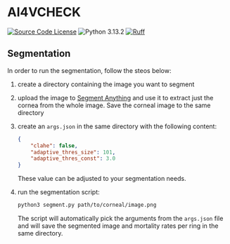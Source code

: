 # AI4VCHECK

[![Source Code License](https://img.shields.io/badge/license-GPL-blueviolet)](https://github.com/FilippoAiraldi/AI4VCHECK/blob/master/LICENSE)
![Python 3.13.2](https://img.shields.io/badge/python-3.13.2-green.svg)
[![Ruff](https://img.shields.io/endpoint?url=https://raw.githubusercontent.com/astral-sh/ruff/main/assets/badge/v2.json)](https://docs.astral.sh/ruff/)

## Segmentation

In order to run the segmentation, follow the steos below:

1. create a directory containing the image you want to segment
1. upload the image to [Segment Anything](https://segment-anything.com/demo#) and use it to extract just the cornea from the whole image. Save the corneal image to the same directory
1. create an `args.json` in the same directory with the following content:

    ```json
    {
        "clahe": false,
        "adaptive_thres_size": 101,
        "adaptive_thres_const": 3.0
    }
    ```

    These value can be adjusted to your segmentation needs.

1. run the segmentation script:

    ```bash
    python3 segment.py path/to/corneal/image.png
    ```

    The script will automatically pick the arguments from the `args.json` file and will save the segmented image and mortality rates per ring in the same directory.
